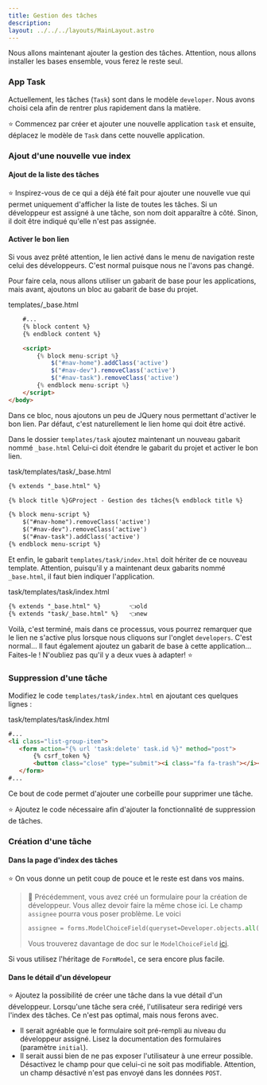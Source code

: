 ```yaml
---
title: Gestion des tâches
description:
layout: ../../../layouts/MainLayout.astro
---
```


Nous allons maintenant ajouter la gestion des tâches. Attention, nous allons installer les bases ensemble, vous ferez le reste seul.

### App Task

Actuellement, les tâches (`Task`) sont dans le modèle `developer`. Nous avons choisi cela afin de rentrer plus rapidement dans la matière.

⭐️ Commencez par créer et ajouter une nouvelle application `task` et ensuite, déplacez le modèle de `Task` dans cette nouvelle application.

### Ajout d'une nouvelle vue index

#### Ajout de la liste des tâches

⭐️ Inspirez-vous de ce qui a déjà été fait pour ajouter une nouvelle vue qui permet uniquement d'afficher la liste de toutes les tâches. Si un développeur est assigné à une tâche, son nom doit apparaître à côté. Sinon, il doit être indiqué qu'elle n'est pas assignée.

#### Activer le bon lien

Si vous avez prêté attention, le lien activé dans le menu de navigation reste celui des développeurs. C'est normal puisque nous ne l'avons pas changé.

Pour faire cela, nous allons utiliser un gabarit de base pour les applications, mais avant, ajoutons un bloc au gabarit de base du projet.

<div class="path">templates/_base.html</div>

``` html
    #...
    {% block content %}
    {% endblock content %}

    <script>
        {% block menu-script %}
            $("#nav-home").addClass('active')
            $("#nav-dev").removeClass('active')
            $("#nav-task").removeClass('active')
        {% endblock menu-script %}
    </script>
</body>
```

Dans ce bloc, nous ajoutons un peu de JQuery nous permettant d'activer le bon lien. Par défaut, c'est naturellement le lien home qui doit être activé.

Dans le dossier `templates/task` ajoutez maintenant un nouveau gabarit nommé `_base.html`
Celui-ci doit étendre le gabarit du projet et activer le bon lien.

<div class="path">task/templates/task/_base.html</div>

 
```html
{% extends "_base.html" %}

{% block title %}GProject - Gestion des tâches{% endblock title %}

{% block menu-script %}
    $("#nav-home").removeClass('active')
    $("#nav-dev").removeClass('active')
    $("#nav-task").addClass('active')
{% endblock menu-script %}
```

Et enfin, le gabarit `templates/task/index.html` doit hériter de ce nouveau template. Attention, puisqu'il y a
maintenant deux gabarits nommé `_base.html`, il faut bien indiquer l'application.

<div class="path">task/templates/task/index.html</div>

```html
{% extends "_base.html" %}        👈old
{% extends "task/_base.html" %}   👈new
```

Voilà, c'est terminé, mais dans ce processus, vous pourrez remarquer que le lien ne s'active plus lorsque nous cliquons sur l'onglet `developers`. C'est normal... Il faut également ajoutez un gabarit de base à cette application... Faites-le ! N'oubliez pas qu'il y a deux vues à adapter! ⭐️

### Suppression d'une tâche

Modifiez le code `templates/task/index.html` en ajoutant ces quelques lignes : 

<div class="path">task/templates/task/index.html</div>

``` html
#...
<li class="list-group-item">
   <form action="{% url 'task:delete' task.id %}" method="post">
       {% csrf_token %}
       <button class="close" type="submit"><i class="fa fa-trash"></i></button>
   </form>
#...
```

Ce bout de code permet d'ajouter une corbeille pour supprimer une tâche.

⭐️ Ajoutez le code nécessaire afin d'ajouter la fonctionnalité de suppression de tâches.

### Création d'une tâche

#### Dans la page d'index des tâches

⭐️ On vous donne un petit coup de pouce et le reste est dans vos mains.

> 🐇 Précédemment, vous avez créé un formulaire pour la création de développeur. Vous allez devoir faire la même chose ici. Le champ `assignee` pourra vous poser problème. Le voici
> ```python
> assignee = forms.ModelChoiceField(queryset=Developer.objects.all(), required=False)
> ```
> 
> Vous trouverez davantage de doc sur le `ModelChoiceField` [ici](https://docs.djangoproject.com/fr/3.1/topics/forms/modelforms/).

Si vous utilisez l'héritage de `FormModel`, ce sera encore plus facile.

#### Dans le détail d'un dévelopeur

⭐️ Ajoutez la possibilité de créer une tâche dans la vue détail d'un développeur. Lorsqu'une tâche sera créé, l'utilisateur sera redirigé vers l'index des tâches. Ce n'est pas optimal, mais nous ferons avec.
* Il serait agréable que le formulaire soit pré-rempli au niveau du développeur assigné. Lisez la documentation des formulaires (paramètre `initial`).
* Il serait aussi bien de ne pas exposer l'utilisateur à une erreur possible. Désactivez le champ pour que celui-ci ne soit pas modifiable. Attention, un champ désactivé n'est pas envoyé dans les données `POST`.
